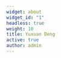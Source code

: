 ```yaml
---
widget: about
widget_id: "1"
headless: true
weight: 10
title: Yuxuan Deng
active: true
author: admin
---
```

